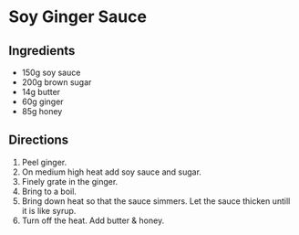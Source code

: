 # Soy Ginger Sauce
## Ingredients
* 150g soy sauce
* 200g brown sugar
* 14g butter
* 60g ginger
* 85g honey

## Directions
1. Peel ginger.
2. On medium high heat add soy sauce and sugar.
3. Finely grate in the ginger.
4. Bring to a boil.
5. Bring down heat so that the sauce simmers. Let the sauce thicken untill it is like syrup.
6. Turn off the heat. Add butter & honey.